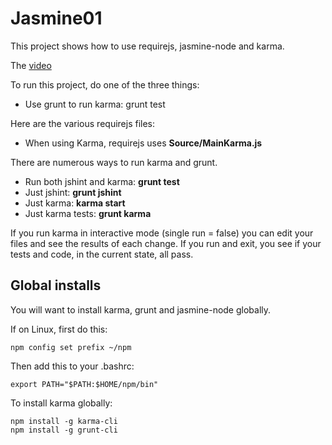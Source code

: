 # Jasmine01

This project shows how to use requirejs, jasmine-node and karma. 

The [video](http://youtu.be/IJaI8jUkOZY)

To run this project, do one of the three things:

- Use grunt to run karma: grunt test

Here are the various requirejs files:

- When using Karma, requirejs uses **Source/MainKarma.js**

There are numerous ways to run karma and grunt.

- Run both jshint and karma: **grunt test**
- Just jshint: **grunt jshint**
- Just karma: **karma start**
- Just karma tests: **grunt karma**

If you run karma in interactive mode (single run = false) you can edit 
your files and see the results of each change. If you run and exit, you 
see if your tests and code, in the current state, all pass.  


## Global installs

You will want to install karma, grunt and jasmine-node globally.

If on Linux, first do this:

	npm config set prefix ~/npm

Then add this to your .bashrc:

	export PATH="$PATH:$HOME/npm/bin"
	
To install karma globally:

	npm install -g karma-cli
	npm install -g grunt-cli


